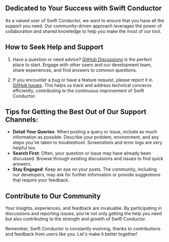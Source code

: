 
## Dedicated to Your Success with Swift Conductor

As a valued user of Swift Conductor, we want to ensure that you have all the support you need. 
Our community-driven approach leverages the power of collaboration and shared knowledge to help you make the most of our tool.

## How to Seek Help and Support

1. Have a question or need advice? [GitHub Discussions](https://github.com/swift-conductor/conductor/discussions) is the perfect place to start. 
Engage with other users and our development team, share experiences, and find answers to common questions.

2. If you encounter a bug or have a feature request, please report it in [GitHub Issues](https://github.com/swift-conductor/conductor/issues). 
This helps us track and address technical concerns efficiently, contributing to the continuous improvement of Swift Conductor.

## Tips for Getting the Best Out of Our Support Channels:

- **Detail Your Queries**: When posting a query or issue, include as much information as possible. Describe your problem, environment, and any steps you've taken to troubleshoot. Screenshots and error logs are very helpful too.
- **Search First**: Often, your question or issue may have already been discussed. Browse through existing discussions and issues to find quick answers.
- **Stay Engaged**: Keep an eye on your posts. The community, including our developers, may ask for further information or provide suggestions that require your feedback.

## Contribute to Our Community

Your insights, experiences, and feedback are invaluable. By participating in discussions and reporting issues, you're not only getting the help you need but also contributing to the strength and growth of Swift Conductor.

Remember, Swift Conductor is constantly evolving, thanks to contributions and feedback from users like you. Let's make it better together!
